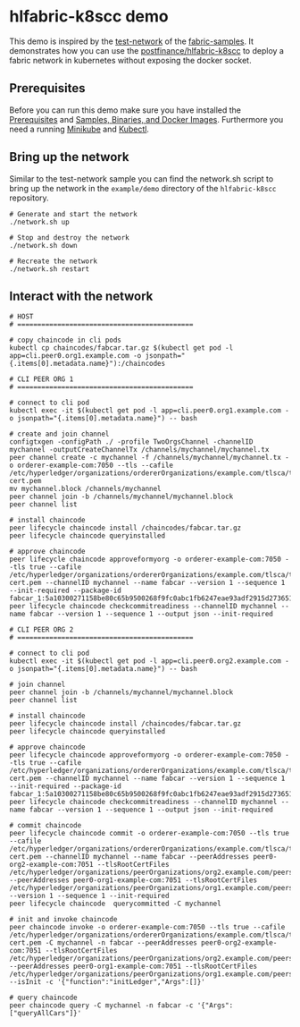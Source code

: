 # hlfabric-k8scc demo
This demo is inspired by the [test-network](https://github.com/hyperledger/fabric-samples/tree/master/test-network) of 
the [fabric-samples](https://github.com/hyperledger/fabric-samples).
It demonstrates how you can use the [postfinance/hlfabric-k8scc](https://github.com/postfinance/hlfabric-k8scc/) 
to deploy a fabric network in kubernetes without exposing the docker socket.

## Prerequisites
Before you can run this demo make sure you have installed the 
[Prerequisites](https://hyperledger-fabric.readthedocs.io/en/latest/prereqs.html) and 
[Samples, Binaries, and Docker Images](https://hyperledger-fabric.readthedocs.io/en/latest/install.html).
Furthermore you need a running [Minikube](https://kubernetes.io/docs/tasks/tools/install-minikube/) and [Kubectl](https://kubernetes.io/docs/tasks/tools/install-kubectl/).

## Bring up the network
Similar to the test-network sample you can find the network.sh script to bring up the network in the ```example/demo``` 
directory of the ```hlfabric-k8scc``` repository.
```shell script
# Generate and start the network
./network.sh up

# Stop and destroy the network
./network.sh down

# Recreate the network
./network.sh restart
```

## Interact with the network
```shell script
# HOST
# ============================================

# copy chaincode in cli pods
kubectl cp chaincodes/fabcar.tar.gz $(kubectl get pod -l app=cli.peer0.org1.example.com -o jsonpath="{.items[0].metadata.name}"):/chaincodes

# CLI PEER ORG 1
# ============================================

# connect to cli pod
kubectl exec -it $(kubectl get pod -l app=cli.peer0.org1.example.com -o jsonpath="{.items[0].metadata.name}") -- bash

# create and join channel
configtxgen -configPath ./ -profile TwoOrgsChannel -channelID mychannel -outputCreateChannelTx /channels/mychannel/mychannel.tx
peer channel create -c mychannel -f /channels/mychannel/mychannel.tx -o orderer-example-com:7050 --tls --cafile /etc/hyperledger/organizations/ordererOrganizations/example.com/tlsca/tlsca.example.com-cert.pem
mv mychannel.block /channels/mychannel
peer channel join -b /channels/mychannel/mychannel.block
peer channel list

# install chaincode
peer lifecycle chaincode install /chaincodes/fabcar.tar.gz
peer lifecycle chaincode queryinstalled

# approve chaincode
peer lifecycle chaincode approveformyorg -o orderer-example-com:7050 --tls true --cafile /etc/hyperledger/organizations/ordererOrganizations/example.com/tlsca/tlsca.example.com-cert.pem --channelID mychannel --name fabcar --version 1 --sequence 1 --init-required --package-id fabcar_1:5a10300271158be80c65b9500268f9fc0abc1fb6247eae93adf2915d273651f4
peer lifecycle chaincode checkcommitreadiness --channelID mychannel --name fabcar --version 1 --sequence 1 --output json --init-required

# CLI PEER ORG 2
# ============================================

# connect to cli pod
kubectl exec -it $(kubectl get pod -l app=cli.peer0.org2.example.com -o jsonpath="{.items[0].metadata.name}") -- bash

# join channel
peer channel join -b /channels/mychannel/mychannel.block
peer channel list

# install chaincode
peer lifecycle chaincode install /chaincodes/fabcar.tar.gz
peer lifecycle chaincode queryinstalled

# approve chaincode
peer lifecycle chaincode approveformyorg -o orderer-example-com:7050 --tls true --cafile /etc/hyperledger/organizations/ordererOrganizations/example.com/tlsca/tlsca.example.com-cert.pem --channelID mychannel --name fabcar --version 1 --sequence 1 --init-required --package-id fabcar_1:5a10300271158be80c65b9500268f9fc0abc1fb6247eae93adf2915d273651f4
peer lifecycle chaincode checkcommitreadiness --channelID mychannel --name fabcar --version 1 --sequence 1 --output json --init-required

# commit chaincode
peer lifecycle chaincode commit -o orderer-example-com:7050 --tls true --cafile /etc/hyperledger/organizations/ordererOrganizations/example.com/tlsca/tlsca.example.com-cert.pem --channelID mychannel --name fabcar --peerAddresses peer0-org2-example-com:7051 --tlsRootCertFiles /etc/hyperledger/organizations/peerOrganizations/org2.example.com/peers/peer0.org2.example.com/tls/ca.crt --peerAddresses peer0-org1-example-com:7051 --tlsRootCertFiles /etc/hyperledger/organizations/peerOrganizations/org1.example.com/peers/peer0.org1.example.com/tls/ca.crt --version 1 --sequence 1 --init-required
peer lifecycle chaincode  querycommitted -C mychannel

# init and invoke chaincode
peer chaincode invoke -o orderer-example-com:7050 --tls true --cafile /etc/hyperledger/organizations/ordererOrganizations/example.com/tlsca/tlsca.example.com-cert.pem -C mychannel -n fabcar --peerAddresses peer0-org2-example-com:7051 --tlsRootCertFiles /etc/hyperledger/organizations/peerOrganizations/org2.example.com/peers/peer0.org2.example.com/tls/ca.crt --peerAddresses peer0-org1-example-com:7051 --tlsRootCertFiles /etc/hyperledger/organizations/peerOrganizations/org1.example.com/peers/peer0.org1.example.com/tls/ca.crt --isInit -c '{"function":"initLedger","Args":[]}'

# query chaincode
peer chaincode query -C mychannel -n fabcar -c '{"Args":["queryAllCars"]}'
```